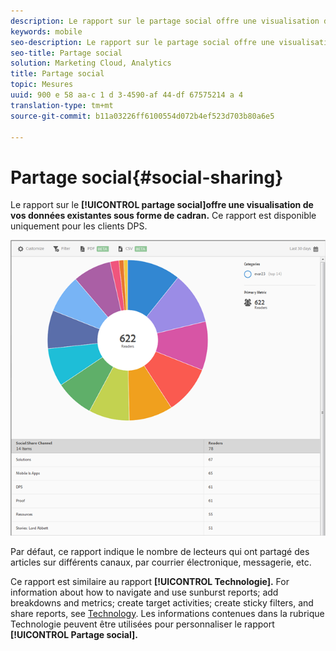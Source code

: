 ```yaml
---
description: Le rapport sur le partage social offre une visualisation de vos données existantes sous forme de cadran. Ce rapport est disponible uniquement pour les clients Digital Publishing Suite (DPS).
keywords: mobile
seo-description: Le rapport sur le partage social offre une visualisation de vos données existantes sous forme de cadran. Ce rapport est disponible uniquement pour les clients Digital Publishing Suite (DPS).
seo-title: Partage social
solution: Marketing Cloud, Analytics
title: Partage social
topic: Mesures
uuid: 900 e 58 aa-c 1 d 3-4590-af 44-df 67575214 a 4
translation-type: tm+mt
source-git-commit: b11a03226ff6100554d072b4ef523d703b80a6e5

---
```



# Partage social{#social-sharing}

Le rapport sur le **[!UICONTROL partage social]offre une visualisation de vos données existantes sous forme de cadran.** Ce rapport est disponible uniquement pour les clients DPS.

![](assets/dps_social_share.png)

Par défaut, ce rapport indique le nombre de lecteurs qui ont partagé des articles sur différents canaux, par courrier électronique, messagerie, etc.

Ce rapport est similaire au rapport **[!UICONTROL Technologie].** For information about how to navigate and use sunburst reports; add breakdowns and metrics; create target activities; create sticky filters, and share reports, see [Technology](//help/using/usage/reports-technology.md). Les informations contenues dans la rubrique Technologie peuvent être utilisées pour personnaliser le rapport **[!UICONTROL Partage social].**

